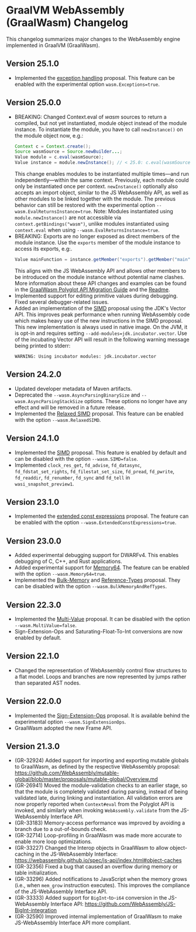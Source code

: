 # GraalVM WebAssembly (GraalWasm) Changelog

This changelog summarizes major changes to the WebAssembly engine implemented in GraalVM (GraalWasm).

## Version 25.1.0

* Implemented the [exception handling](https://github.com/WebAssembly/exception-handling) proposal. This feature can be enabled with the experimental option `wasm.Exceptions=true`.

## Version 25.0.0

* BREAKING: Changed Context.eval of _wasm_ sources to return a compiled, but not yet instantiated, module object instead of the module instance.
  To instantiate the module, you have to call `newInstance()` on the module object now, e.g.:
  ```java
  Context c = Context.create();
  Source wasmSource = Source.newBuilder...;
  Value module = c.eval(wasmSource);
  Value instance = module.newInstance(); // < 25.0: c.eval(wasmSource)
  ```
  This change enables modules to be instantiated multiple times—and run independently—within the same context. Previously, each module could only be instantiated once per context.
  `newInstance()` optionally also accepts an import object, similar to the JS WebAssembly API, as well as other modules to be linked together with the module.
  The previous behavior can still be restored with the experimental option `--wasm.EvalReturnsInstance=true`.
  Note: Modules instantiated using `module.newInstance()` are not accessible via `context.getBindings("wasm")`, unlike modules instantiated using `context.eval` when using `--wasm.EvalReturnsInstance=true`.
* BREAKING: Exports are no longer exposed as direct members of the module instance.
  Use the `exports` member of the module instance to access its exports, e.g:.
  ```java
  Value mainFunction = instance.getMember("exports").getMember("main"); // < 25.0: instance.getMember("main")
  ```
  This aligns with the JS WebAssembly API and allows other members to be introduced on the module instance without potential name clashes.
  More information about these API changes and examples can be found in the [GraalWasm Polyglot API Migration Guide](docs/user/GraalWasmAPIMigration.md) and the [Readme](docs/user/README.md).
* Implemented support for editing primitive values during debugging. Fixed several debugger-related issues.
* Added an implementation of the [SIMD](https://github.com/WebAssembly/simd) proposal using the JDK's Vector API. This improves peak performance when running WebAssembly code which makes heavy use of the new instructions in the SIMD proposal. This new implementation is always used in native image. On the JVM, it is opt-in and requires setting `--add-modules=jdk.incubator.vector`. Use of the incubating Vector API will result in the following warning message being printed to stderr:
  ```
  WARNING: Using incubator modules: jdk.incubator.vector
  ```

## Version 24.2.0

* Updated developer metadata of Maven artifacts.
* Deprecated the `--wasm.AsyncParsingBinarySize` and `--wasm.AsyncParsingStackSize` options. These options no longer have any effect and will be removed in a future release.
* Implemented the [Relaxed SIMD](https://github.com/WebAssembly/relaxed-simd) proposal. This feature can be enabled with the option `--wasm.RelaxedSIMD`.

## Version 24.1.0

* Implemented the [SIMD](https://github.com/WebAssembly/simd) proposal. This feature is enabled by default and can be disabled with the option `--wasm.SIMD=false`.
* Implemented `clock_res_get`, `fd_advise`, `fd_datasync`, `fd_fdstat_set_rights`, `fd_filestat_set_size`, `fd_pread`, `fd_pwrite`, `fd_readdir`, `fd_renumber`, `fd_sync` and `fd_tell` in `wasi_snapshot_preview1`.

## Version 23.1.0

* Implemented the [extended const expressions](https://github.com/WebAssembly/extended-const) proposal. The feature can be enabled with the option `--wasm.ExtendedConstExpressions=true`.

## Version 23.0.0

* Added experimental debugging support for DWARFv4. This enables debugging of C, C++, and Rust applications.
* Added experimental support for [Memory64](https://github.com/WebAssembly/memory64). The feature can be enabled with the option `--wasm.Memory64=true`.
* Implemented the [Bulk-Memory](https://github.com/WebAssembly/bulk-memory-operations) and [Reference-Types](https://github.com/WebAssembly/reference-types) proposal. They can be disabled with the option `--wasm.BulkMemoryAndRefTypes`.

## Version 22.3.0

* Implemented the [Multi-Value](https://github.com/WebAssembly/multi-value) proposal. It can be disabled with the
  option `--wasm.MultiValue=false`.
* Sign-Extension-Ops and Saturating-Float-To-Int conversions are now enabled by default.

## Version 22.1.0

* Changed the representation of WebAssembly control flow structures to a flat model. Loops and branches are now
  represented by jumps rather than separated AST nodes.

## Version 22.0.0

* Implemented the [Sign-Extension-Ops](https://github.com/WebAssembly/sign-extension-ops) proposal. It is available
  behind the experimental option `--wasm.SignExtensionOps`.
* GraalWasm adopted the new Frame API.

## Version 21.3.0

* (GR-32924) Added support for importing and exporting mutable globals to GraalWasm, as defined by the respective
  WebAssembly proposal:
  https://github.com/WebAssembly/mutable-global/blob/master/proposals/mutable-global/Overview.md
* (GR-26941) Moved the module-validation checks to an earlier stage, so that the module is completely validated during
  parsing, instead of being validated late, during linking and instantiation. All validation errors are now properly
  reported when `Context#eval` from the Polyglot API is invoked, and similarly when invoking `WebAssembly.validate` from
  the JS-WebAssembly Interface API.
* (GR-33183) Memory-access performance was improved by avoiding a branch due to a out-of-bounds check.
* (GR-32714) Loop-profiling in GraalWasm was made more accurate to enable more loop optimizations.
* (GR-33227) Changed the Interop objects in GraalWasm to allow object-caching in the JS-WebAssembly
  Interface: https://webassembly.github.io/spec/js-api/index.html#object-caches
* (GR-32356) Fixed a bug that caused an overflow during memory or table initialization.
* (GR-33296) Added notifications to JavaScript when the memory grows (i.e., when `mem_grow` instruction executes). This
  improves the compliance of the JS-WebAssembly Interface API.
* (GR-33333) Added support for `BigInt`-to-`i64` conversion in the JS-WebAssembly Interface API:
  https://github.com/WebAssembly/JS-BigInt-integration
* (GR-32590) Improved internal implementation of GraalWasm to make JS-WebAssembly Interface API more compliant.


